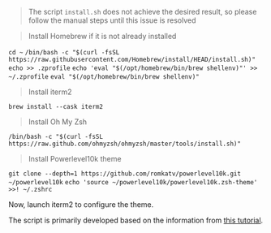 > The script `install.sh` does not achieve the desired result, so please follow the manual steps until this issue is resolved

> Install Homebrew if it is not already installed

`cd ~`
`/bin/bash -c "$(curl -fsSL https://raw.githubusercontent.com/Homebrew/install/HEAD/install.sh)"`
`echo >> .zprofile`
`echo 'eval "$(/opt/homebrew/bin/brew shellenv)"' >> ~/.zprofile`
`eval "$(/opt/homebrew/bin/brew shellenv)"`

> Install iterm2

`brew install --cask iterm2`

> Install Oh My Zsh

`/bin/bash -c "$(curl -fsSL https://raw.github.com/ohmyzsh/ohmyzsh/master/tools/install.sh)"`

> Install Powerlevel10k theme

`git clone --depth=1 https://github.com/romkatv/powerlevel10k.git ~/powerlevel10k`
`echo 'source ~/powerlevel10k/powerlevel10k.zsh-theme' >>! ~/.zshrc`

Now, launch iterm2 to configure the theme.

The script is primarily developed based on the information from [this tutorial](https://medium.com/jeantimex/how-to-configure-iterm2-and-vim-like-a-pro-on-macos-e303d25d5b5c).
